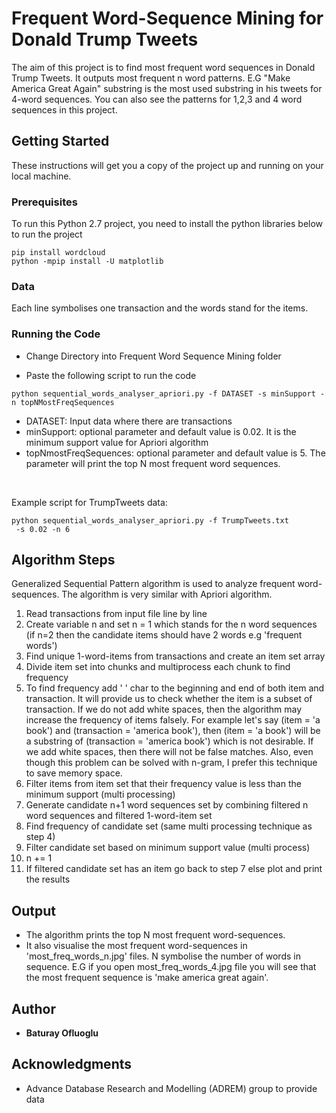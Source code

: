 # Frequent Word-Sequence Mining for Donald Trump Tweets

The aim of this project is to find most frequent word sequences in Donald
Trump Tweets. It outputs most frequent n word patterns. E.G "Make America Great Again" substring is the most used
substring in his tweets for 4-word sequences. You can also see the patterns for 1,2,3 and 4 word sequences in this project.


## Getting Started

These instructions will get you a copy of the project up and running on your local machine.

### Prerequisites

To run this Python 2.7 project, you need to install the python libraries below to run the project

```
pip install wordcloud
python -mpip install -U matplotlib
```

### Data
Each line symbolises one transaction and the words stand for the items.

### Running the Code

* Change Directory into Frequent Word Sequence Mining folder

* Paste the following script to run the code
```
python sequential_words_analyser_apriori.py -f DATASET -s minSupport -n topNMostFreqSequences
```
* DATASET: Input data where there are transactions
* minSupport: optional parameter and default value is
 0.02. It is the minimum support value for Apriori algorithm <br />
* topNmostFreqSequences: optional parameter and default value is 5. The parameter will
print the top N most frequent word sequences.
<br />

Example script for TrumpTweets data:
```
python sequential_words_analyser_apriori.py -f TrumpTweets.txt
 -s 0.02 -n 6
```
## Algorithm Steps
Generalized Sequential Pattern algorithm is used to analyze
frequent word-sequences. The algorithm is very
similar with Apriori algorithm.

1. Read transactions from input file line by line
2. Create variable n and set n = 1 which stands for the n word sequences
 (if n=2 then the candidate items should have 2 words e.g
'frequent words')
3. Find unique 1-word-items from transactions and create an item set array
4. Divide item set into chunks and multiprocess each chunk to find frequency
5. To find frequency add ' ' char to the beginning and end of both item and transaction. It will provide
us to check whether the item is a subset of transaction. If we do not add white spaces, then the algorithm may increase
the frequency of items falsely. For example let's say (item = 'a book') and
 (transaction = 'america book'), then (item = 'a book') will be a substring of (transaction = 'america book') which is not
 desirable. If we add white
 spaces, then there will not be false matches. Also, even though this problem can be solved with n-gram,
  I prefer this technique to save memory space.
6. Filter items from item set that their frequency value is less than the minimum support (multi processing)
7. Generate candidate n+1 word sequences set by combining filtered n word sequences and filtered 1-word-item set
8. Find frequency of candidate set (same multi processing technique as step 4)
9. Filter candidate set based on minimum support value (multi process)
10. n += 1
11. If filtered candidate set has an item go back to step 7 else plot and print the results

## Output

* The algorithm prints the top N most frequent word-sequences.
* It also visualise the most frequent word-sequences in 'most_freq_words_n.jpg' files.
N symbolise the number of words in sequence. E.G if you open most_freq_words_4.jpg file
you will see that the most frequent sequence is 'make america great again'.


## Author

* **Baturay Ofluoglu**

## Acknowledgments

* Advance Database Research and Modelling (ADREM) group to provide data
